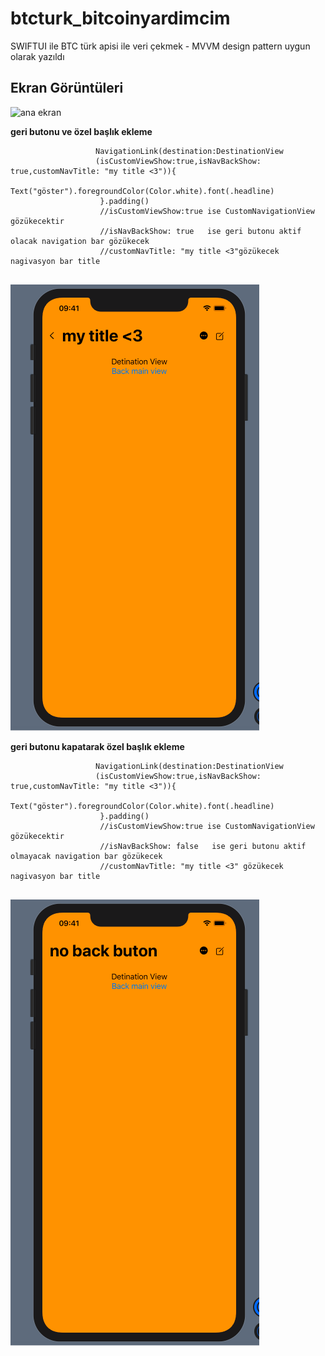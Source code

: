 # btcturk_bitcoinyardimcim
SWIFTUI ile BTC türk apisi ile veri çekmek - MVVM design pattern uygun olarak yazıldı

  
## Ekran Görüntüleri

![ana ekran](https://github.com/ismailmartini/btcturk_bitcoinyardimcim/blob/master/anaekran.png)

**geri butonu ve özel başlık ekleme**
```
                   NavigationLink(destination:DestinationView
                   (isCustomViewShow:true,isNavBackShow: true,customNavTitle: "my title <3")){
                        Text("göster").foregroundColor(Color.white).font(.headline)
                    }.padding()
                    //isCustomViewShow:true ise CustomNavigationView gözükecektir
                    //isNavBackShow: true   ise geri butonu aktif olacak navigation bar gözükecek
                    //customNavTitle: "my title <3"gözükecek nagivasyon bar title 
 
```
![geri butonu ve navgiasyon bar](https://github.com/ismailmartini/swiftui_customnavbar/blob/master/CustomNavigationBarAndModal/backbutton.png)

**geri butonu kapatarak özel başlık ekleme**
```
                   NavigationLink(destination:DestinationView
                   (isCustomViewShow:true,isNavBackShow: true,customNavTitle: "my title <3")){
                        Text("göster").foregroundColor(Color.white).font(.headline)
                    }.padding()
                    //isCustomViewShow:true ise CustomNavigationView gözükecektir
                    //isNavBackShow: false   ise geri butonu aktif olmayacak navigation bar gözükecek
                    //customNavTitle: "my title <3" gözükecek nagivasyon bar title 
  
```

![geri butonsuz ve navgiasyon bar](https://github.com/ismailmartini/swiftui_customnavbar/blob/master/CustomNavigationBarAndModal/nobackbutton.png)
